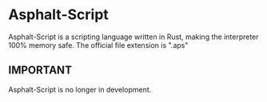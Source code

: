 # Asphalt-Script
Asphalt-Script is a scripting language written in Rust, making the interpreter 100% memory safe.
The official file extension is ".aps"

## IMPORTANT
Asphalt-Script is no longer in development.
